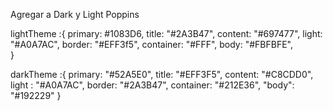 
Agregar a Dark y Light
Poppins



lightTheme :{
primary: #1083D6,
title: "#2A3B47",
content: "#697477",
light: "#A0A7AC",
border: "#EFF3f5",
container: "#FFF",
body: "#FBFBFE",  
}

darkTheme :{
primary: "#52A5E0",
title: "#EFF3F5",
content: "#C8CDD0",
light : "#A0A7AC",
border: "#2A3B47",
container: "#212E36",
"body": "#192229"
}

